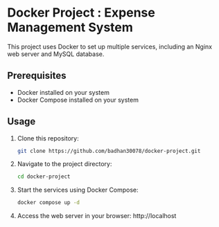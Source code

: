 # Docker Project : Expense Management System

This project uses Docker to set up multiple services, including an Nginx web server and MySQL database.

## Prerequisites

- Docker installed on your system
- Docker Compose installed on your system

## Usage

1. Clone this repository:

   ```bash
   git clone https://github.com/badhan30078/docker-project.git

2. Navigate to the project directory:
   ```bash
   cd docker-project

3. Start the services using Docker Compose:
   ```bash
   docker compose up -d

4. Access the web server in your browser:
   http://localhost


   
   
